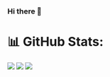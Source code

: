 ### Hi there 👋



# 📊 GitHub Stats:

![](https://github-readme-stats.vercel.app/api?username=vanshb03&theme=dark&hide_border=true&include_all_commits=true&count_private=true)
![](https://github-readme-streak-stats.herokuapp.com/?user=vanshb03&theme=dark&hide_border=true)
![](https://github-readme-stats.vercel.app/api/top-langs/?username=vanshb03&theme=dark&hide_border=true)<br/>
